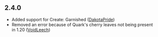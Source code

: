 ## 2.4.0
- Added support for Create: Garnished ([DakotaPride](https://github.com/DakotaPride))
- Removed an error because of Quark's cherry leaves not being present in 1.20 ([VoidLeech](https://github.com/VoidLeech)) 